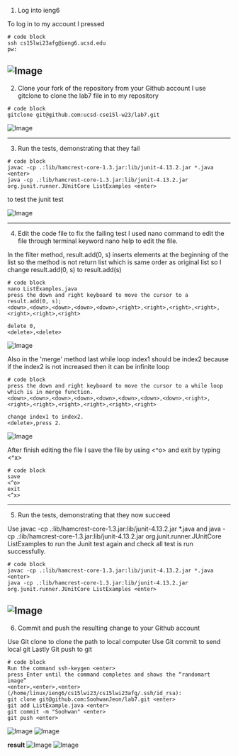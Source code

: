 1. Log into ieng6

To log in to my account I pressed 
```
# code block
ssh cs15lwi23afg@ieng6.ucsd.edu
pw:
```

![Image](1.png)
----------------------------------------------------------------------------------------------------------------------------
2. Clone your fork of the repository from your Github account
I use gitclone to clone the lab7 file in to my repository

```
# code block
gitclone git@github.com:ucsd-cse15l-w23/lab7.git
```

![Image](6.png)

----------------------------------------------------------------------------------------------------------------------------
3. Run the tests, demonstrating that they fail

```
# code block
javac -cp .:lib/hamcrest-core-1.3.jar:lib/junit-4.13.2.jar *.java <enter>
java -cp .:lib/hamcrest-core-1.3.jar:lib/junit-4.13.2.jar org.junit.runner.JUnitCore ListExamples <enter>
```

to test the junit test

![Image](2.png)

----------------------------------------------------------------------------------------------------------------------------
4. Edit the code file to fix the failing test
I used nano command to edit the file through terminal 
keyword nano help to edit the file.

In the filter method, result.add(0, s) inserts elements at the beginning of the list so 
the method is not return list which is same order as original list so I change result.add(0, s)
to result.add(s) 
```
# code block
nano ListExamples.java 
press the down and right keyboard to move the cursor to a result.add(0, s);
<down>,<down>,<down>,<down>,<down>,<right>,<right>,<right>,<right>,<right>,<right>,<right>

delete 0, 
<delete>,<delete>

```

![Image](3.png)

Also in the 'merge' method last while loop index1 should be index2 because 
if the index2 is not increased then it can be infinite loop

```
# code block
press the down and right keyboard to move the cursor to a while loop which is in merge function.
<down>,<down>,<down>,<down>,<down>,<down>,<down>,<down>,<right>,<right>,<right>,<right>,<right>,<right>,<right>

change index1 to index2.
<delete>,press 2.

```

![Image](4.png)

After finish editing the file I save the file by using <^o> and exit by typing <^x>
```
# code block
save 
<^o>
exit
<^x>
```

----------------------------------------------------------------------------------------------------------------------------
5. Run the tests, demonstrating that they now succeed


Use javac -cp .:lib/hamcrest-core-1.3.jar:lib/junit-4.13.2.jar *.java
and java -cp .:lib/hamcrest-core-1.3.jar:lib/junit-4.13.2.jar org.junit.runner.JUnitCore ListExamples 
to run the Junit test again and check all test is run successfully.

```
# code block
javac -cp .:lib/hamcrest-core-1.3.jar:lib/junit-4.13.2.jar *.java <enter>
java -cp .:lib/hamcrest-core-1.3.jar:lib/junit-4.13.2.jar org.junit.runner.JUnitCore ListExamples <enter>
```

![Image](5.png)
------------------------------------------------------------------------------------------------------------------------------
6. Commit and push the resulting change to your Github account 

Use Git clone to clone the path to local computer
Use Git commit to send local git
Lastly Git push to git 
```
# code block
Run the command ssh-keygen <enter>
press Enter until the command completes and shows the “randomart image”
<enter>,<enter>,<enter>
(/home/linux/ieng6/cs15lwi23/cs15lwi23afg/.ssh/id_rsa):
git clone git@github.com:SoohwanJeon/lab7.git <enter>
git add ListExample.java <enter>
git commit -m "Soohwan" <enter>
git push <enter>
```

![Image](lab41.png)
![Image](lab42.png)

**result**
![Image](lab43.png)
![Image](lab44.png)








